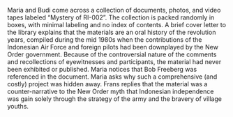 Maria and Budi come across a collection of documents, photos, and video tapes labeled “Mystery of RI-002”. The collection is packed randomly in boxes, with minimal labeling and no index of contents. A brief cover letter to the library explains that the materials are an oral history of the revolution years, compiled during the mid 1980s when the contributions of the Indonesian Air Force and foreign pilots had been downplayed by the New Order government. Because of the controversial nature of the comments and recollections of eyewitnesses and participants, the material had never been exhibited or published. Maria notices that Bob Freeberg was referenced in the document.   Maria asks why such a comprehensive (and costly) project was hidden away. Frans replies that the material was a counter-narrative to the New Order myth that Indonesian independence was gain solely through the strategy of the army and the bravery of village youths.
